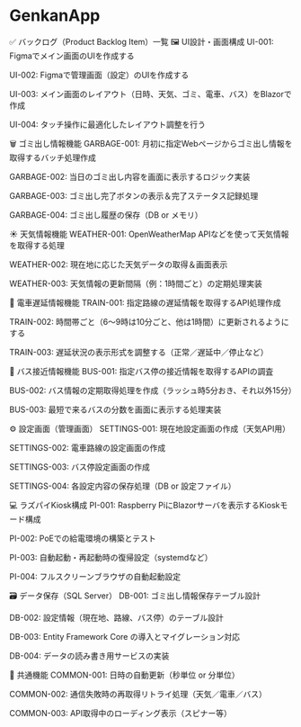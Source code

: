 # GenkanApp

✅ バックログ（Product Backlog Item）一覧
🖼 UI設計・画面構成
 UI-001: Figmaでメイン画面のUIを作成する

 UI-002: Figmaで管理画面（設定）のUIを作成する

 UI-003: メイン画面のレイアウト（日時、天気、ゴミ、電車、バス）をBlazorで作成

 UI-004: タッチ操作に最適化したレイアウト調整を行う

🗑 ゴミ出し情報機能
 GARBAGE-001: 月初に指定Webページからゴミ出し情報を取得するバッチ処理作成

 GARBAGE-002: 当日のゴミ出し内容を画面に表示するロジック実装

 GARBAGE-003: ゴミ出し完了ボタンの表示＆完了ステータス記録処理

 GARBAGE-004: ゴミ出し履歴の保存（DB or メモリ）

☀ 天気情報機能
 WEATHER-001: OpenWeatherMap APIなどを使って天気情報を取得する処理

 WEATHER-002: 現在地に応じた天気データの取得＆画面表示

 WEATHER-003: 天気情報の更新間隔（例：1時間ごと）の定期処理実装

🚃 電車遅延情報機能
 TRAIN-001: 指定路線の遅延情報を取得するAPI処理作成

 TRAIN-002: 時間帯ごと（6〜9時は10分ごと、他は1時間）に更新されるようにする

 TRAIN-003: 遅延状況の表示形式を調整する（正常／遅延中／停止など）

🚌 バス接近情報機能
 BUS-001: 指定バス停の接近情報を取得するAPIの調査

 BUS-002: バス情報の定期取得処理を作成（ラッシュ時5分おき、それ以外15分）

 BUS-003: 最短で来るバスの分数を画面に表示する処理実装

⚙ 設定画面（管理画面）
 SETTINGS-001: 現在地設定画面の作成（天気API用）

 SETTINGS-002: 電車路線の設定画面の作成

 SETTINGS-003: バス停設定画面の作成

 SETTINGS-004: 各設定内容の保存処理（DB or 設定ファイル）

💻 ラズパイKiosk構成
 PI-001: Raspberry PiにBlazorサーバを表示するKioskモード構成

 PI-002: PoEでの給電環境の構築とテスト

 PI-003: 自動起動・再起動時の復帰設定（systemdなど）

 PI-004: フルスクリーンブラウザの自動起動設定

🗃 データ保存（SQL Server）
 DB-001: ゴミ出し情報保存テーブル設計

 DB-002: 設定情報（現在地、路線、バス停）のテーブル設計

 DB-003: Entity Framework Core の導入とマイグレーション対応

 DB-004: データの読み書き用サービスの実装

🧩 共通機能
 COMMON-001: 日時の自動更新（秒単位 or 分単位）

 COMMON-002: 通信失敗時の再取得リトライ処理（天気／電車／バス）

 COMMON-003: API取得中のローディング表示（スピナー等）

